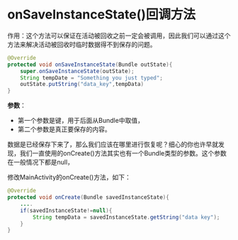# onSaveInstanceState()回调方法

作用：这个方法可以保证在活动被回收之前一定会被调用，因此我们可以通过这个方法来解决活动被回收时临时数据得不到保存的问题。

```java
@Override
protected void onSaveInstanceState(Bundle outState){
	super.onSaveInstanceState(outState);
	String tempDate = "Something you just typed";
	outState.putString("data_key",tempData)
}
```
**参数**：
- 第一个参数是键，用于后面从Bundle中取值，
- 第二个参数是真正要保存的内容。


数据是已经保存下来了，那么我们应该在哪里进行恢复呢？细心的你也许早就发现，我们一直使用的onCreate()方法其实也有一个Bundle类型的参数。这个参数在一般情况下都是null，

修改MainActivity的onCreate()方法，如下：
```java
@Override
protected void onCreate(Bundle savedInstanceState){
	....
	if(savedInstanceState!=null){
		String tempData = savedInstanceState.getString("data key");
	}
}
```